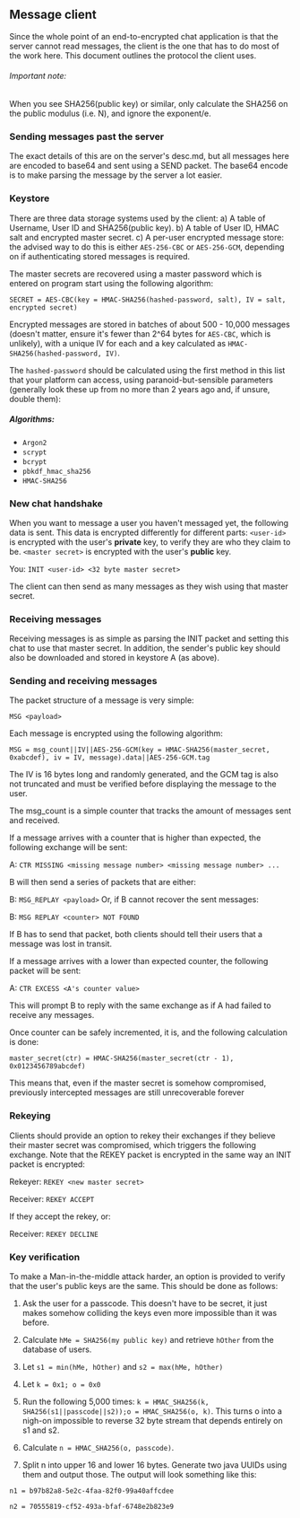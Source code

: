## Message client
Since the whole point of an end-to-encrypted chat application is that the server cannot read messages,
the client is the one that has to do most of the work here. This document outlines the protocol the client uses.

###### Important note:
When you see SHA256(public key) or similar, only calculate the SHA256 on the public modulus (i.e. N), and ignore the exponent/e.

### Sending messages past the server
The exact details of this are on the server's desc.md, but all messages here are encoded to base64 
and sent using a SEND packet. The base64 encode is to make parsing the message by the server a lot easier.

### Keystore
There are three data storage systems used by the client:
a) A table of Username, User ID and SHA256(public key).
b) A table of User ID, HMAC salt and encrypted master secret.
c) A per-user encrypted message store: the advised way to do this is either `AES-256-CBC` or `AES-256-GCM`, depending on if authenticating stored messages is required.

The master secrets are recovered using a master password which is entered on program start using the following algorithm:

`SECRET = AES-CBC(key = HMAC-SHA256(hashed-password, salt), IV = salt, encrypted secret)`

Encrypted messages are stored in batches of about 500 - 10,000 messages (doesn't matter, ensure it's fewer than 2^64 bytes for `AES-CBC`, which is unlikely), with a unique IV for each and a key calculated as `HMAC-SHA256(hashed-password, IV)`.

The `hashed-password` should be calculated using the first method in this list that your platform can access, using paranoid-but-sensible parameters (generally look these up from no more than 2 years ago and, if unsure, double them):

##### Algorithms:
- `Argon2`
- `scrypt`
- `bcrypt`
- `pbkdf_hmac_sha256`
- `HMAC-SHA256` 

### New chat handshake
When you want to message a user you haven't messaged yet, the following data is sent.
This data is encrypted differently for different parts:
`<user-id>` is encrypted with the user's **private** key, to verify they are who they claim to be.
`<master secret>` is encrypted with the user's **public** key.

You: `INIT <user-id> <32 byte master secret> `

The client can then send as many messages as they wish using that master secret.

### Receiving messages
Receiving messages is as simple as parsing the INIT packet and setting this chat to use that master secret.
In addition, the sender's public key should also be downloaded and stored in keystore A (as above).

### Sending and receiving messages
The packet structure of a message is very simple:

`MSG <payload>`

Each message is encrypted using the following algorithm:

`MSG = msg_count||IV||AES-256-GCM(key = HMAC-SHA256(master_secret, 0xabcdef), iv = IV, message).data||AES-256-GCM.tag`

The IV is 16 bytes long and randomly generated, and the GCM tag is also not truncated and must be verified before displaying the message to the user. 

The msg_count is a simple counter that tracks the amount of messages sent and received.

If a message arrives with a counter that is higher than expected, the following exchange will be sent:

A: `CTR MISSING <missing message number> <missing message number> ...`

B will then send a series of packets that are either:

B: `MSG_REPLAY <payload>`
Or, if B cannot recover the sent messages:

B: `MSG REPLAY <counter> NOT FOUND`

If B has to send that packet, both clients should tell their users that a message was lost in transit.

If a message arrives with a lower than expected counter, the following packet will be sent:

A: `CTR EXCESS <A's counter value>`

This will prompt B to reply with the same exchange as if A had failed to receive any messages.

Once counter can be safely incremented, it is, and the following calculation is done:

`master_secret(ctr) = HMAC-SHA256(master_secret(ctr - 1), 0x0123456789abcdef)`

This means that, even if the master secret is somehow compromised, previously intercepted messages are still unrecoverable forever

### Rekeying
Clients should provide an option to rekey their exchanges if they believe their master secret was compromised, which triggers the following exchange. Note that the REKEY packet is encrypted in the same way an INIT packet is encrypted:

Rekeyer: `REKEY <new master secret>`

Receiver: `REKEY ACCEPT` 

If they accept the rekey, or:

Receiver: `REKEY DECLINE`

### Key verification
To make a Man-in-the-middle attack harder, an option is provided to verify that the user's public keys are the same. This should be done as follows:
1) Ask the user for a passcode. This doesn't have to be secret, it just makes somehow colliding the keys even more impossible than it was before.

2) Calculate `hMe = SHA256(my public key)` and retrieve `hOther` from the database of users.

3) Let `s1 = min(hMe, hOther)` and `s2 = max(hMe, hOther)`

4) Let `k = 0x1; o = 0x0`

5) Run the following 5,000 times: `k = HMAC_SHA256(k, SHA256(s1||passcode||s2));o = HMAC_SHA256(o, k)`. This turns o into a nigh-on impossible to reverse 32 byte stream that depends entirely on s1 and s2.

6) Calculate `n = HMAC_SHA256(o, passcode)`.

7) Split n into upper 16 and lower 16 bytes. Generate two java UUIDs using them and output those. The output will look something like this:

`n1 = b97b82a8-5e2c-4faa-82f0-99a40affcdee`

`n2 = 70555819-cf52-493a-bfaf-6748e2b823e9`
